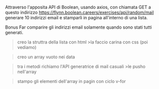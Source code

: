 Attraverso l'apposita API di Boolean, usando axios, con chiamata GET a questo indirizzo https://flynn.boolean.careers/exercises/api/random/mail generare 10 indirizzi email e 
stamparli in pagina all'interno di una lista.

Bonus
Far comparire gli indirizzi email solamente quando sono stati tutti generati.

>creo la struttra della lista con html 
    >la faccio carina con css (poi vediamo)

>creo un array vuoto nei data

>tra i metodi richiamo l'API generatrice di mail casuali
    >le pusho nell'array

>stampo gli elementi dell'array in pagin con ciclo v-for